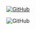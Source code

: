 <p align="center">
	<a href="https://github.com/some-yummy-nick?tab=repositories"><img src="https://img.shields.io/github/followers/some-yummy-nick.svg?label=GitHub&style=social" alt="GitHub"></a>
</p>
<p align="center">
	<img src="https://media.giphy.com/media/l3vR9IG7KlnQEAwTe/giphy.gif" alt="GitHub">
</p>

